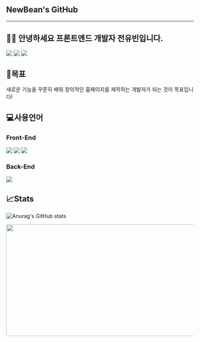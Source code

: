 ## NewBean's GitHub
---

## 🧑‍💻 안녕하세요 프론트엔드 개발자 전유빈입니다.
<a href="https://www.newbeanportfolio.com/" target="_blank"><img src="https://img.shields.io/badge/Portfolio_WebSite-784b08?style=flat&logo=microdotblog&logoColor=ffffff"/></a>
<a href="https://newbean-j.tistory.com" target="_blank"><img src="https://img.shields.io/badge/Tistory_Blog-d64934?style=flat&logo=tistory&logoColor=ffffff"/></a>
<a href="#none"><img src="https://img.shields.io/badge/newbean0312@gmail.com-32a85c?style=flat&logo=Gmail&logoColor=ffffff"/></a>

## 📃목표 
새로운 기능을 꾸준히 배워 창의적인 홈페이지를 제작하는 개발자가 되는 것이 목표입니다!

## 💻사용언어 
### Front-End
<a href="#none"><img src="https://img.shields.io/badge/Vue-4FC08D?style=flat&logo=vue&logoColor=ffffff"/></a>
<a href="#none"><img src="https://img.shields.io/badge/React-61DAFB?style=flat&logo=react&logoColor=ffffff"/></a>
<a href="#none"><img src="https://img.shields.io/badge/JavaScript-F7DF1E?style=flat&logo=javascript&logoColor=ffffff"/></a>

### Back-End
<a href="#none"><img src="https://img.shields.io/badge/MySQL-4479A1?style=flat&logo=mysql&logoColor=ffffff"/></a>

## 📈Stats
![Anurag's GitHub stats](https://github-readme-stats.vercel.app/api?username=NewBean0312&show_icons=true&theme=radical)

<a href="https://github.com/devxb/gitanimals">
<img
  src="https://render.gitanimals.org/farms/NewBean0312"
  width="600"
  height="300"
/>
</a>
